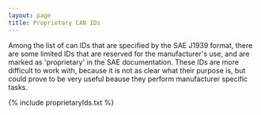 ```yaml
---
layout: page
title: Proprietary CAN IDs
---
```


Among the list of can IDs that are specified by the SAE J1939 format, there are some limited
IDs that are reserved for the manufacturer's use, and are marked as 'proprietary' in the SAE
documentation. These IDs are more difficult to work with, because it is not as clear what their
purpose is, but could prove to be very useful beause they perform manufacturer specific tasks.

{% include proprietaryIds.txt %}
